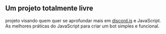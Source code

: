 
## Um projeto totalmente livre

projeto visando quem quer se aprofundar mais em [discord.js](https://discord.js.org/#/) e JavaScript. As melhores
práticas do JavaScript para criar um bot simples e funcional.

